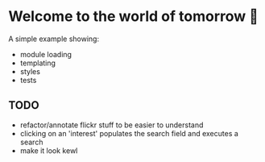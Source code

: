 # Welcome to the world of tomorrow  🌠

A simple example showing:
- module loading
- templating
- styles
- tests

## TODO
- refactor/annotate flickr stuff to be easier to understand
- clicking on an 'interest' populates the search field and executes a search
- make it look kewl
